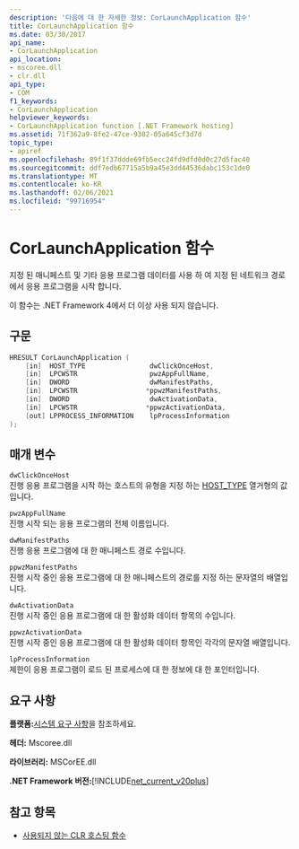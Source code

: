 ```yaml
---
description: '다음에 대 한 자세한 정보: CorLaunchApplication 함수'
title: CorLaunchApplication 함수
ms.date: 03/30/2017
api_name:
- CorLaunchApplication
api_location:
- mscoree.dll
- clr.dll
api_type:
- COM
f1_keywords:
- CorLaunchApplication
helpviewer_keywords:
- CorLaunchApplication function [.NET Framework hosting]
ms.assetid: 71f362a9-8fe2-47ce-9302-05a645cf3d7d
topic_type:
- apiref
ms.openlocfilehash: 89f1f37ddde69fb5ecc24fd9dfd0d0c27d5fac40
ms.sourcegitcommit: ddf7edb67715a5b9a45e3dd44536dabc153c1de0
ms.translationtype: MT
ms.contentlocale: ko-KR
ms.lasthandoff: 02/06/2021
ms.locfileid: "99716954"
---
```

# <a name="corlaunchapplication-function"></a>CorLaunchApplication 함수

지정 된 매니페스트 및 기타 응용 프로그램 데이터를 사용 하 여 지정 된 네트워크 경로에서 응용 프로그램을 시작 합니다.  
  
 이 함수는 .NET Framework 4에서 더 이상 사용 되지 않습니다.  
  
## <a name="syntax"></a>구문  
  
```cpp  
HRESULT CorLaunchApplication (  
    [in]  HOST_TYPE                dwClickOnceHost,  
    [in]  LPCWSTR                  pwzAppFullName,  
    [in]  DWORD                    dwManifestPaths,  
    [in]  LPCWSTR                 *ppwzManifestPaths,  
    [in]  DWORD                    dwActivationData,  
    [in]  LPCWSTR                 *ppwzActivationData,  
    [out] LPPROCESS_INFORMATION    lpProcessInformation  
);  
```  
  
## <a name="parameters"></a>매개 변수  

 `dwClickOnceHost`  
 진행 응용 프로그램을 시작 하는 호스트의 유형을 지정 하는 [HOST_TYPE](host-type-enumeration.md) 열거형의 값입니다.  
  
 `pwzAppFullName`  
 진행 시작 되는 응용 프로그램의 전체 이름입니다.  
  
 `dwManifestPaths`  
 진행 응용 프로그램에 대 한 매니페스트 경로 수입니다.  
  
 `ppwzManifestPaths`  
 진행 시작 중인 응용 프로그램에 대 한 매니페스트의 경로를 지정 하는 문자열의 배열입니다.  
  
 `dwActivationData`  
 진행 시작 중인 응용 프로그램에 대 한 활성화 데이터 항목의 수입니다.  
  
 `ppwzActivationData`  
 진행 시작 중인 응용 프로그램에 대 한 활성화 데이터 항목인 각각의 문자열 배열입니다.  
  
 `lpProcessInformation`  
 제한이 응용 프로그램이 로드 된 프로세스에 대 한 정보에 대 한 포인터입니다.  
  
## <a name="requirements"></a>요구 사항  

 **플랫폼:**[시스템 요구 사항](../../get-started/system-requirements.md)을 참조하세요.  
  
 **헤더:** Mscoree.dll  
  
 **라이브러리:** MSCorEE.dll  
  
 **.NET Framework 버전:**[!INCLUDE[net_current_v20plus](../../../../includes/net-current-v20plus-md.md)]  
  
## <a name="see-also"></a>참고 항목

- [사용되지 않는 CLR 호스팅 함수](deprecated-clr-hosting-functions.md)
